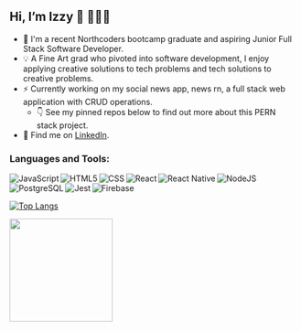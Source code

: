 ## Hi, I’m Izzy 	:wave: 👩🏻‍💻
- 🌱 I'm a recent Northcoders bootcamp graduate and aspiring Junior Full Stack Software Developer.
- 💡 A Fine Art grad who pivoted into software development, I enjoy applying creative solutions to tech problems and tech solutions to creative problems.
- ⚡ Currently working on my social news app, news rn, a full stack web application with CRUD operations. 
    - 👇 See my pinned repos below to find out more about this PERN stack project.
- 🔎 Find me on [LinkedIn](https://www.linkedin.com/in/isabel-pinder-458598177/).


### Languages and Tools:

<img align="left" alt="JavaScript"  src="https://img.shields.io/badge/-JavaScript-yellow" />
<img align="left" alt="HTML5"  src="https://img.shields.io/badge/-HTML-orange" />
<img align="left" alt="CSS"  src="https://img.shields.io/badge/-CSS-3C99DC" />
<img align="left" alt="React"  src="https://img.shields.io/badge/-React-04d8f9" />
<img align="left" alt="React Native" src="https://img.shields.io/badge/-React%20Native-04d8f9" />
<img align="left" alt="NodeJS"  src="https://img.shields.io/badge/-NodeJS-3C873A" />
<img align="left" alt="PostgreSQL"  src="https://img.shields.io/badge/-PostgreSQL-0F5298" />
<img align="left" alt="Jest"  src="https://img.shields.io/badge/-Jest-red" />
<img align="left" alt="Firebase"  src="https://img.shields.io/badge/-Firebase-FFA611" />

<br />
<br />

[![Top Langs](https://github-readme-stats.vercel.app/api/top-langs/?username=izzy-pin&layout=compact)](https://github.com/anuraghazra/github-readme-stats)




<img height="180em" src="https://github-readme-stats.vercel.app/api?username=izzy-pin&show_icons=true&hide_border=true&&count_private=true&include_all_commits=true" />
